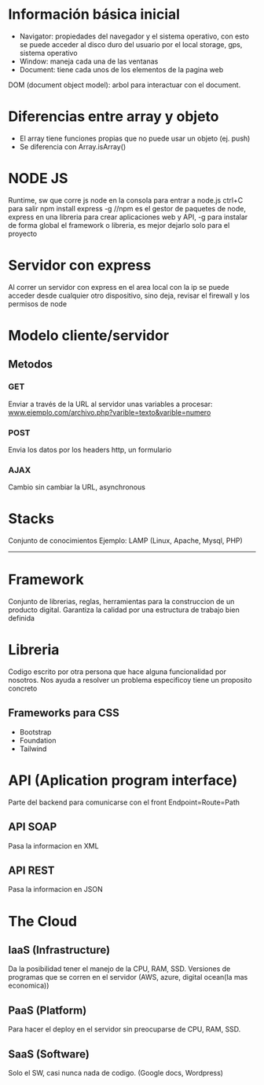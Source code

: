 # Información básica inicial

- Navigator: propiedades del navegador y el sistema operativo, con esto se puede acceder al disco duro del usuario por el local storage, gps, sistema operativo
- Window: maneja cada una de las ventanas
- Document: tiene cada unos de los elementos de la pagina web

DOM (document object model): arbol para interactuar con el document.

# Diferencias entre array y objeto

- El array tiene funciones propias que no puede usar un objeto (ej. push)
- Se diferencia con Array.isArray()

# NODE JS

Runtime, sw que corre js
node en la consola para entrar a node.js
ctrl+C para salir
npm install express -g //npm es el gestor de paquetes de node, express en una libreria para crear aplicaciones web y API, -g para instalar de forma global el framework o libreria, es mejor dejarlo solo para el proyecto

# Servidor con express

Al correr un servidor con express en el area local con la ip se puede acceder desde cualquier otro dispositivo, sino deja, revisar el firewall y los permisos de node

# Modelo cliente/servidor
## Metodos
### GET
Enviar a través de la URL al servidor unas variables a procesar: www.ejemplo.com/archivo.php?varible=texto&varible=numero
### POST
Envia los datos por los headers http, un formulario
### AJAX
Cambio sin cambiar la URL, asynchronous

# Stacks

Conjunto de conocimientos
Ejemplo: LAMP (Linux, Apache, Mysql, PHP)

--------------------------

# Framework
Conjunto de librerias, reglas, herramientas para la construccion de un producto digital. Garantiza la calidad por una estructura de trabajo bien definida

# Libreria
Codigo escrito por otra persona que hace alguna funcionalidad por nosotros. Nos ayuda a resolver un problema especificoy tiene un proposito concreto

## Frameworks para CSS

- Bootstrap
- Foundation
- Tailwind

# API (Aplication program interface)
Parte del backend para comunicarse con el front 
Endpoint=Route=Path

## API SOAP
Pasa la informacion en XML

## API REST
Pasa la informacion en JSON

# The Cloud

## IaaS (Infrastructure)

Da la posibilidad tener el manejo de la CPU, RAM, SSD. Versiones de programas que se corren en el servidor (AWS, azure, digital ocean(la mas economica))
## PaaS (Platform)

Para hacer el deploy en el servidor sin preocuparse de CPU, RAM, SSD.
## SaaS (Software)

Solo el SW, casi nunca nada de codigo. (Google docs, Wordpress)
